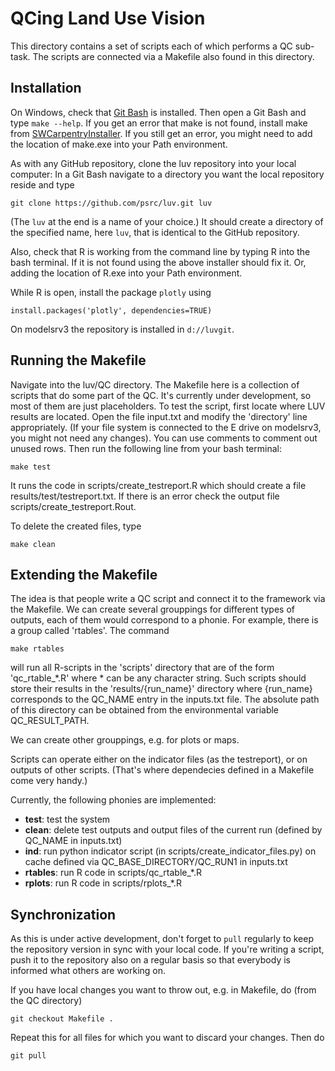# QCing Land Use Vision

This directory contains a set of scripts each of which performs a QC sub-task. The scripts are connected via a Makefile also found in this directory. 

## Installation
On Windows, check that [Git Bash](https://git-for-windows.github.io) is installed. Then open a Git Bash and type ``make --help``. If you get an error that make is not found, install make from [SWCarpentryInstaller](https://github.com/swcarpentry/windows-installer/releases/latest). If you still get an error, you might need to add the location of make.exe into your Path environment.

As with any GitHub repository, clone the luv repository into your local computer: In a Git Bash navigate to a directory you want the local repository reside and type 

```
git clone https://github.com/psrc/luv.git luv
```

(The ``luv`` at the end is a name of your choice.) It should create a directory of the specified name, here ``luv``, that is identical to the GitHub repository.

Also, check that R is working from the command line by typing R into the bash terminal. If it is not found using the above installer should fix it. Or, adding the location of R.exe into your Path environment.

While R is open, install the package ``plotly`` using

```
install.packages('plotly', dependencies=TRUE)
```

On modelsrv3 the repository is installed in ``d://luvgit``.

## Running the Makefile

Navigate into the luv/QC directory. The Makefile here is a collection of scripts that do some part of the QC. It's currently under development, so most of them are just placeholders. To test the script, first locate where LUV results are located. Open the file input.txt and modify the 'directory' line appropriately. (If your file system is connected to the E drive on modelsrv3, you might not need any changes). You can use comments to comment out unused rows. 
Then run the following line from your bash terminal:

```
make test
```

It runs the code in scripts/create\_testreport.R which should create a file results/test/testreport.txt. If there is an error check the output file scripts/create\_testreport.Rout.

To delete the created files, type

```
make clean
```


## Extending the Makefile

The idea is that people write a QC script and connect it to the framework via the Makefile. We can create several grouppings for different types of outputs, each of them would correspond to a phonie. For example, there is a group called 'rtables'. The command 

```
make rtables
```
will run all R-scripts in the 'scripts' directory that are of the form 'qc\_rtable\_\*.R' where \* can be any character string. Such scripts should store their results in the 'results/{run\_name}' directory where {run\_name} corresponds to the QC\_NAME entry in the inputs.txt file.  The absolute path of this directory can be obtained from the environmental variable QC\_RESULT\_PATH. 

We can create other grouppings, e.g. for plots or maps. 

Scripts can operate either on the indicator files (as the testreport), or on outputs of other scripts. (That's where dependecies defined in a Makefile come very handy.)

Currently, the following phonies are implemented:

   * **test**: test the system
   * **clean**: delete test outputs and output files of the current run (defined by QC\_NAME in inputs.txt)
   * **ind**: run python indicator script (in scripts/create\_indicator\_files.py) on cache defined via QC\_BASE_DIRECTORY/QC\_RUN1 in inputs.txt
   * **rtables**: run R code in scripts/qc\_rtable\_\*.R
   * **rplots**: run R code in scripts/rplots\_\*.R


## Synchronization

As this is under active development, don't forget to ``pull`` regularly to keep the repository version in sync with your local code. If you're writing a script, push it to the repository also on a regular basis so that everybody is informed what others are working on.

If you have local changes you want to throw out, e.g. in Makefile, do (from the QC directory)

```
git checkout Makefile .
```
Repeat this for all files for which you want to discard your changes. Then do

```
git pull
```



